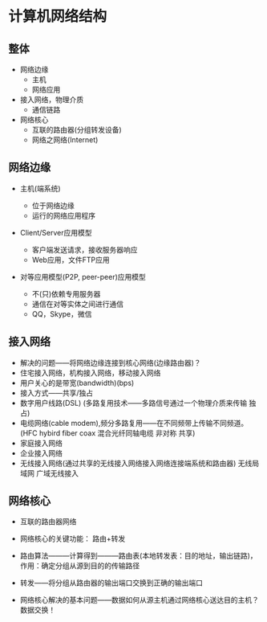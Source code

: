 # 计算机网络结构
## 整体
- 网络边缘
    - 主机
    - 网络应用
- 接入网络，物理介质
    - 通信链路
- 网络核心
    - 互联的路由器(分组转发设备)
    - 网络之网络(Internet)

## 网络边缘
- 主机(端系统)
    - 位于网络边缘
    - 运行的网络应用程序

- Client/Server应用模型
    - 客户端发送请求，接收服务器响应
    - Web应用，文件FTP应用

- 对等应用模型(P2P, peer-peer)应用模型
    - 不(只)依赖专用服务器
    - 通信在对等实体之间进行通信
    - QQ，Skype，微信

## 接入网络
- 解决的问题——将网络边缘连接到核心网络(边缘路由器)？
- 住宅接入网络，机构接入网络，移动接入网络
- 用户关心的是带宽(bandwidth)(bps)
- 接入方式——共享/独占
- 数字用户线路(DSL) (多路复用技术——多路信号通过一个物理介质来传输 独占)
- 电缆网络(cable modem),频分多路复用——在不同频带上传输不同频道。(HFC hybird fiber coax 混合光纤同轴电缆 非对称 共享)
- 家庭接入网络
- 企业接入网络
- 无线接入网络(通过共享的无线接入网络接入网络连接端系统和路由器) 无线局域网 广域无线接入

## 网络核心
- 互联的路由器网络
- 网络核心的关键功能： 路由+转发
- 路由算法———计算得到———路由表(本地转发表：目的地址，输出链路)，作用：确定分组从源到目的的传输路径
- 转发——将分组从路由器的输出端口交换到正确的输出端口

- 网络核心解决的基本问题——数据如何从源主机通过网络核心送达目的主机？ 数据交换！